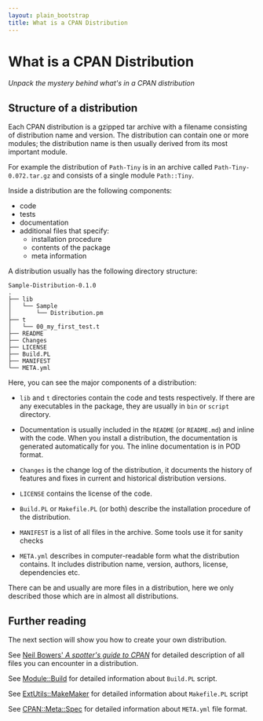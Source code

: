 ```yaml
---
layout: plain_bootstrap
title: What is a CPAN Distribution
---
```

# What is a CPAN Distribution

*Unpack the mystery behind what's in a CPAN distribution*

## Structure of a distribution

Each CPAN distribution is a gzipped tar archive with a filename consisting of
distribution name and version. The distribution can contain one or more
modules; the distribution name is then usually derived from its most important
module.

For example the distribution of `Path-Tiny` is in an archive called
`Path-Tiny-0.072.tar.gz` and consists of a single module `Path::Tiny`.

Inside a distribution are the following components:

- code
- tests
- documentation
- additional files that specify:
  - installation procedure
  - contents of the package
  - meta information

A distribution usually has the following directory structure:

    Sample-Distribution-0.1.0
    .
    ├── lib
    │   └── Sample
    │       └── Distribution.pm
    ├── t
    │   └── 00_my_first_test.t
    ├── README
    ├── Changes
    ├── LICENSE
    ├── Build.PL
    ├── MANIFEST
    └── META.yml

Here, you can see the major components of a distribution:

- `lib` and `t` directories contain the code and tests respectively. If there
  are any executables in the package, they are usually in `bin` or `script`
  directory.

- Documentation is usually included in the `README` (or `README.md`) and
  inline with the code. When you install a distribution, the documentation is
  generated automatically for you. The inline documentation is in POD format.

- `Changes` is the change log of the distribution, it documents the history of
  features and fixes in current and historical distribution versions.

- `LICENSE` contains the license of the code.

- `Build.PL` or `Makefile.PL` (or both) describe the installation procedure of
  the distribution.

- `MANIFEST` is a list of all files in the archive. Some tools use it for
  sanity checks

- `META.yml` describes in computer-readable form what the distribution
  contains. It includes distribution name, version, authors, license,
  dependencies etc.

There can be and usually are more files in a distribution, here we only
described those which are in almost all distributions.

## Further reading

The next section will show you how to create your own distribution.

See [Neil Bowers' *A spotter's guide to
CPAN*](http://neilb.org/2015/10/18/spotters-guide.html) for detailed
description of all files you can encounter in a distribution.

See
  [Module::Build](https://metacpan.org/pod/release/LEONT/Module-Build-0.4214/lib/Module/Build.pm)
  for detailed information about `Build.PL` script.

See [ExtUtils::MakeMaker](http://perldoc.perl.org/ExtUtils/MakeMaker.html)
  for detailed information about `Makefile.PL` script

See
  [CPAN::Meta::Spec](https://metacpan.org/pod/release/DAGOLDEN/CPAN-Meta-2.150005/lib/CPAN/Meta/Spec.pm)
  for detailed information about `META.yml` file format.
